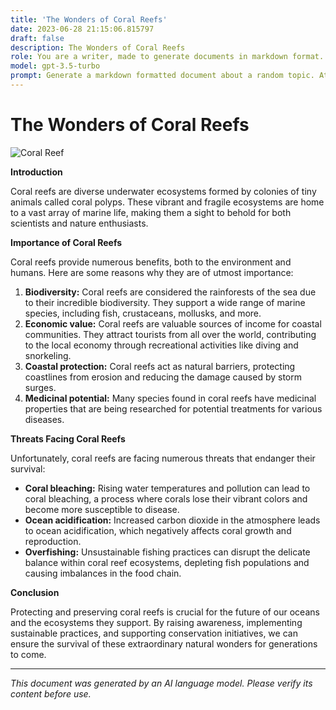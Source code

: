 ```yaml
---
title: 'The Wonders of Coral Reefs'
date: 2023-06-28 21:15:06.815797
draft: false
description: The Wonders of Coral Reefs
role: You are a writer, made to generate documents in markdown format. It is very important that all of the documents you generate are in valid markdown format.
model: gpt-3.5-turbo
prompt: Generate a markdown formatted document about a random topic. At the bottom, include a disclaimer explaining that the document was generated by you. The first line of the document should be the title. Make sure that the entire document is in proper markdown format, using a mix of various tags to make the document visually appealing.
---
```


# The Wonders of Coral Reefs

![Coral Reef](https://example.com/coral-reef.jpg)

**Introduction**

Coral reefs are diverse underwater ecosystems formed by colonies of tiny animals called coral polyps. These vibrant and fragile ecosystems are home to a vast array of marine life, making them a sight to behold for both scientists and nature enthusiasts.

**Importance of Coral Reefs**

Coral reefs provide numerous benefits, both to the environment and humans. Here are some reasons why they are of utmost importance:

1. **Biodiversity:** Coral reefs are considered the rainforests of the sea due to their incredible biodiversity. They support a wide range of marine species, including fish, crustaceans, mollusks, and more.
2. **Economic value:** Coral reefs are valuable sources of income for coastal communities. They attract tourists from all over the world, contributing to the local economy through recreational activities like diving and snorkeling.
3. **Coastal protection:** Coral reefs act as natural barriers, protecting coastlines from erosion and reducing the damage caused by storm surges.
4. **Medicinal potential:** Many species found in coral reefs have medicinal properties that are being researched for potential treatments for various diseases.

**Threats Facing Coral Reefs**

Unfortunately, coral reefs are facing numerous threats that endanger their survival:

- **Coral bleaching:** Rising water temperatures and pollution can lead to coral bleaching, a process where corals lose their vibrant colors and become more susceptible to disease.
- **Ocean acidification:** Increased carbon dioxide in the atmosphere leads to ocean acidification, which negatively affects coral growth and reproduction.
- **Overfishing:** Unsustainable fishing practices can disrupt the delicate balance within coral reef ecosystems, depleting fish populations and causing imbalances in the food chain.

**Conclusion**

Protecting and preserving coral reefs is crucial for the future of our oceans and the ecosystems they support. By raising awareness, implementing sustainable practices, and supporting conservation initiatives, we can ensure the survival of these extraordinary natural wonders for generations to come.

---

*This document was generated by an AI language model. Please verify its content before use.*